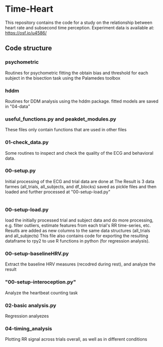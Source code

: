 # Time-Heart #

This repository contains the code for a study on the relationship between heart rate and subsecond time perception. Experiment data is available at: https://osf.io/u4586/
<br/>	

## Code structure ##


### psychometric
Routines for psychometric fitting the obtain bias and threshold for each subject in the bisection task using the Palamedes toolbox
<br/>

### hddm
Routines for DDM analysis using the hddm package.
fitted models are saved in "04-data"
<br/>


### useful_functions.py and peakdet_modules.py
These files only contain functions that are used in other files
<br/>

### 01-check_data.py
Some routines to inspect and check the quality of the ECG and behavioral data.
<br/>

### 00-setup.py
Initial processing of the ECG and trial data are done at
The Result is 3 data farmes (all_trials, all_subjects, and df_blocks) saved as pickle files and then loaded and further processed at "00-setup-load.py"\
<br/>

### 00-setup-load.py
load the initially processed trial and subject data and do more processing, e.g. filter outliers, estimate features from each trial's RR time-series, etc. 
Resutls are added as new columns to the same data structures (all_trials and all_subjects)
This file also contains code for exporting the resulting dataframe to rpy2 to use R functions in python (for regression analysis).
<br/>

### 00-setup-baselineHRV.py
Extract the baseline HRV measures (recodred during rest), and analyze the result

### "00-setup-interoception.py"
Analyze the heartbeat counting task
<br/>

### 02-basic analysis.py
Regression analyezes
<br/>


### 04-timing_analysis
Plotting RR signal across trials overall, as well as in different conditions
<br/>
